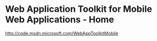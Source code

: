 <!--
id: 196196349
link: http://kevinisom.info/post/196196349/web-application-toolkit-for-mobile-web-applications
slug: web-application-toolkit-for-mobile-web-applications
date: Fri Sep 25 2009 12:31:01 GMT+1200 (NZST)
raw: {"blog_name":"kevinisom","id":196196349,"post_url":"http://kevinisom.info/post/196196349/web-application-toolkit-for-mobile-web-applications","slug":"web-application-toolkit-for-mobile-web-applications","type":"link","date":"2009-09-25 00:31:01 GMT","timestamp":1253838661,"state":"published","format":"html","reblog_key":"dKFQ4Q99","tags":[],"short_url":"http://tmblr.co/Zw68YyBiRVz","highlighted":[],"feed_item":"http://code.msdn.microsoft.com/WebAppToolkitMobile","from_feed_id":"650234","note_count":0,"title":"Web Application Toolkit for Mobile Web Applications - Home","url":"http://code.msdn.microsoft.com/WebAppToolkitMobile","description":""}
publish: 2009-09-025
tags: 
title: Web Application Toolkit for Mobile Web Applications - Home
-->


Web Application Toolkit for Mobile Web Applications - Home
==========================================================

<http://code.msdn.microsoft.com/WebAppToolkitMobile>

